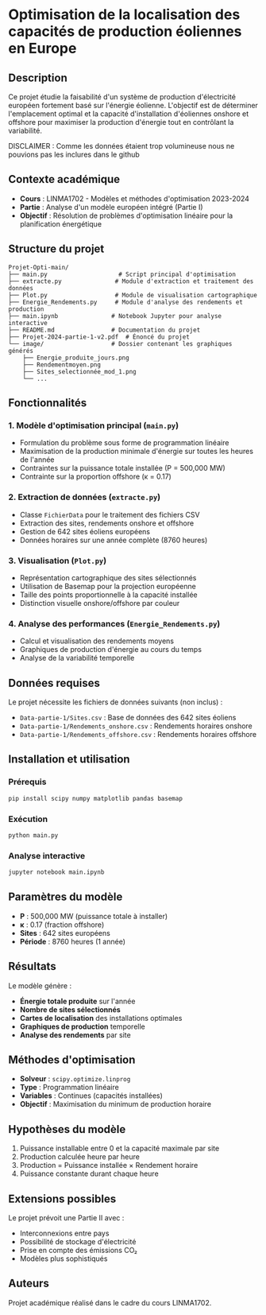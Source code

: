 # Optimisation de la localisation des capacités de production éoliennes en Europe

## Description

Ce projet étudie la faisabilité d'un système de production d'électricité européen fortement basé sur l'énergie éolienne. L'objectif est de déterminer l'emplacement optimal et la capacité d'installation d'éoliennes onshore et offshore pour maximiser la production d'énergie tout en contrôlant la variabilité.

DISCLAIMER : Comme les données étaient trop volumineuse nous ne pouvions pas les inclures dans le github 

## Contexte académique

- **Cours** : LINMA1702 - Modèles et méthodes d'optimisation 2023-2024
- **Partie** : Analyse d'un modèle européen intégré (Partie I)
- **Objectif** : Résolution de problèmes d'optimisation linéaire pour la planification énergétique

## Structure du projet

```
Projet-Opti-main/
├── main.py                    # Script principal d'optimisation
├── extracte.py               # Module d'extraction et traitement des données
├── Plot.py                   # Module de visualisation cartographique
├── Energie_Rendements.py     # Module d'analyse des rendements et production
├── main.ipynb               # Notebook Jupyter pour analyse interactive
├── README.md                # Documentation du projet
├── Projet-2024-partie-1-v2.pdf  # Énoncé du projet
└── image/                   # Dossier contenant les graphiques générés
    ├── Energie_produite_jours.png
    ├── Rendementmoyen.png
    ├── Sites_selectionnée_mod_1.png
    └── ...
```

## Fonctionnalités

### 1. Modèle d'optimisation principal (`main.py`)
- Formulation du problème sous forme de programmation linéaire
- Maximisation de la production minimale d'énergie sur toutes les heures de l'année
- Contraintes sur la puissance totale installée (P = 500,000 MW)
- Contrainte sur la proportion offshore (κ = 0.17)

### 2. Extraction de données (`extracte.py`)
- Classe `FichierData` pour le traitement des fichiers CSV
- Extraction des sites, rendements onshore et offshore
- Gestion de 642 sites éoliens européens
- Données horaires sur une année complète (8760 heures)

### 3. Visualisation (`Plot.py`)
- Représentation cartographique des sites sélectionnés
- Utilisation de Basemap pour la projection européenne
- Taille des points proportionnelle à la capacité installée
- Distinction visuelle onshore/offshore par couleur

### 4. Analyse des performances (`Energie_Rendements.py`)
- Calcul et visualisation des rendements moyens
- Graphiques de production d'énergie au cours du temps
- Analyse de la variabilité temporelle

## Données requises

Le projet nécessite les fichiers de données suivants (non inclus) :
- `Data-partie-1/Sites.csv` : Base de données des 642 sites éoliens
- `Data-partie-1/Rendements_onshore.csv` : Rendements horaires onshore
- `Data-partie-1/Rendements_offshore.csv` : Rendements horaires offshore

## Installation et utilisation

### Prérequis
```bash
pip install scipy numpy matplotlib pandas basemap
```

### Exécution
```bash
python main.py
```

### Analyse interactive
```bash
jupyter notebook main.ipynb
```

## Paramètres du modèle

- **P** : 500,000 MW (puissance totale à installer)
- **κ** : 0.17 (fraction offshore)
- **Sites** : 642 sites européens
- **Période** : 8760 heures (1 année)

## Résultats

Le modèle génère :
- **Énergie totale produite** sur l'année
- **Nombre de sites sélectionnés**
- **Cartes de localisation** des installations optimales
- **Graphiques de production** temporelle
- **Analyse des rendements** par site

## Méthodes d'optimisation

- **Solveur** : `scipy.optimize.linprog`
- **Type** : Programmation linéaire
- **Variables** : Continues (capacités installées)
- **Objectif** : Maximisation du minimum de production horaire

## Hypothèses du modèle

1. Puissance installable entre 0 et la capacité maximale par site
2. Production calculée heure par heure
3. Production = Puissance installée × Rendement horaire
4. Puissance constante durant chaque heure

## Extensions possibles

Le projet prévoit une Partie II avec :
- Interconnexions entre pays
- Possibilité de stockage d'électricité
- Prise en compte des émissions CO₂
- Modèles plus sophistiqués

## Auteurs

Projet académique réalisé dans le cadre du cours LINMA1702.